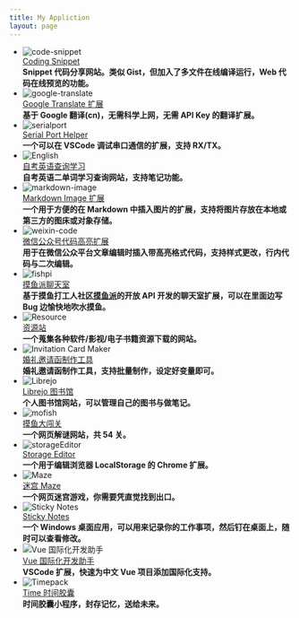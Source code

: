 ```yaml
---
title: My Appliction
layout: page
---
```


<style>
.post ul{
    list-style: none;
    padding: 0;
    flex-wrap: wrap;
    display: flex;
    justify-content: space-around;
}
.post ul>li {
    width: 20%;
    position: relative;
    text-align: center;
    margin: 2%;
    min-width: 130px;
}
.post ul>li img {
    width: 60%;
    margin: 20%;
}
.post ul>li strong {
    font-weight: normal;
    position: absolute;
    width: 200px;
    background: rgba(254, 252, 253, .9);
    border: 1px solid #5d5c5f;
    padding: 1em;
    display: none;
    top: 50%;
    left: 50%;
    z-index: 2;
}
.post ul>li:hover strong {
    display: block;
}
.post ul>li>a {
    overflow: hidden;
    text-overflow: ellipsis;
    white-space: nowrap;
    display: inline-block;
    width: 100%;
    font-size: .8em;
}
.post ul>li br {
    display: none;
}
</style>

- ![code-snippet](/media/files/app/code-snippet.svg)  
  [Coding Snippet](https://code-snippet.cn)  
  **Snippet 代码分享网站。类似 Gist，但加入了多文件在线编译运行，Web 代码在线预览的功能。**
- ![google-translate](/media/files/app/google-translate.svg)  
  [Google Translate 扩展](https://marketplace.visualstudio.com/items?itemName=hancel.google-translate)  
  **基于 Google 翻译(cn)，无需科学上网，无需 API Key 的翻译扩展。**
- ![serialport](/media/files/app/serialport.svg)  
  [Serial Port Helper](https://marketplace.visualstudio.com/items?itemName=hancel.serialport-helper)  
  **一个可以在 VSCode 调试串口通信的扩展，支持 RX/TX。**
- ![English](/media/files/app/eng.svg)  
  [自考英语查询学习](https://eng.sxisa.com)  
  **自考英语二单词学习查询网站，支持笔记功能。**
- ![markdown-image](/media/files/app/markdown-image.svg)  
  [Markdown Image 扩展](https://marketplace.visualstudio.com/items?itemName=hancel.markdown-image)  
  **一个用于方便的在 Markdown 中插入图片的扩展，支持将图片存放在本地或第三方的图床或对象存储。**
- ![weixin-code](/media/files/app/weixin-code.svg)  
  [微信公众号代码高亮扩展](https://chrome.google.com/webstore/detail/kbiedhbfjcadjlajanccenpiicgdbfaf)  
  **用于在微信公众平台文章编辑时插入带高亮格式代码，支持样式更改，行内代码与二次编辑。**
- ![fishpi](media/files/app/fishpi.svg)  
  [摸鱼派聊天室](https://marketplace.visualstudio.com/items?itemName=hancel.pwl-chat)  
  **基于摸鱼打工人社区[摸鱼派](https://fishpi.cn/)的开放 API 开发的聊天室扩展，可以在里面边写 Bug 边愉快地吹水摸鱼。**
- ![Resource](/media/files/app/res.svg)  
  [资源站](https://res.sxisa.com)  
  **一个蒐集各种软件/影视/电子书籍资源下载的网站。**
- ![Invitation Card Maker](media/files/app/love.svg)  
  [婚礼邀请函制作工具](http://marry.git.hancel.org/)  
  **婚礼邀请函制作工具，支持批量制作，设定好变量即可。**
- ![Librejo](media/files/app/librejo.svg)  
  [Librejo 图书馆](https://librejo.cn/)  
  **个人图书馆网站，可以管理自己的图书与做笔记。**
- ![mofish](media/files/app/mofish.jpg)  
  [摸鱼大闯关](https://p.hancel.org/)  
  **一个网页解谜网站，共 54 关。**
- ![storageEditor](media/files/app/storageditor.svg)  
  [Storage Editor](https://chrome.google.com/webstore/detail/lpmmcjhefcghagdhnpbodfdamfmlicfn)  
  **一个用于编辑浏览器 LocalStorage 的 Chrome 扩展。**
- ![Maze](media/files/app/maze.svg)  
  [迷宫 Maze](https://maze.hancel.org/)  
  **一个网页迷宫游戏，你需要凭直觉找到出口。**
- ![Sticky Notes](media/files/app/sticky.png)  
  [Sticky Notes](https://github.com/imlinhanchao/sticky_notes)  
  **一个 Windows 桌面应用，可以用来记录你的工作事项，然后钉在桌面上，随时可以查看修改。**
- ![Vue 国际化开发助手](media/files/app/vue-i18n.png)  
  [Vue 国际化开发助手](https://marketplace.visualstudio.com/items?itemName=hancel.front-i18n)  
  **VSCode 扩展，快速为中文 Vue 项目添加国际化支持。**
- ![Timepack](media/files/app/time-pack.svg)  
  [Time 时间胶囊](https://time-pack.com/)  
  **时间胶囊小程序，封存记忆，送给未来。**


<script>
    Array.from(document.querySelectorAll('.post ul>li')).map(e => e.onmouseover = (ev) => {
        let target = ev.target
        if (ev.target.nodeName.toLowerCase() != 'li') target = target.parentNode;
        target.querySelector('strong').style.left = (ev.clientX - target.offsetLeft + 10) + 'px'
        target.querySelector('strong').style.top = (ev.clientY - target.offsetTop + 10) + 'px'
    }, false)
</script>